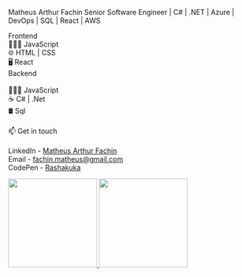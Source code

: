 Matheus Arthur Fachin
Senior Software Engineer | C# | .NET | Azure | DevOps | SQL | React | AWS

Frontend
<br>
👨🏻‍💻 JavaScript <br>
🌐 HTML | CSS <br>
🖥️ React
 <br>
Backend <br>
 <br>
👨🏻‍💻 JavaScript <br>
☕ C# | .Net <br>
🛢️ Sql <br>
 <br>
 📫 Get in touch <br>
  <br>
LinkedIn - <a href="https://www.linkedin.com/in/matheus-arthur-fachin/">Matheus Arthur Fachin</a>   <br>
Email - <a href="mailto:fachin.matheus@gmail.com">fachin.matheus@gmail.com</a>  <br>
CodePen - <a href="https://codepen.io/rashakuka">Rashakuka</a>   <br>

<a href="https://github.com/Rashakuka">
  <img height="180em" src="https://github-readme-stats.vercel.app/api?username=Rashakuka&show_icons=true&theme=dark&include_all_commits=true&count_private=true"/>
  <img height="180em" src="https://github-readme-stats.vercel.app/api/top-langs/?username=Rashakuka&layout=compact&langs_count=7&theme=dark"/>
</a>
